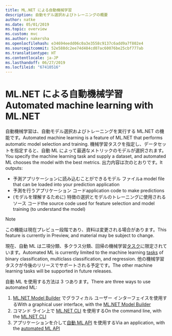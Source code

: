 ```yaml
---
title: ML.NET による自動機械学習
description: 自動モデル選択およびトレーニングの概要
author: natke
ms.date: 05/01/2019
ms.topic: overview
ms.custom: mvc
ms.author: nakersha
ms.openlocfilehash: e34694eedd06c0a3e3558c9137c6add9a7f802e4
ms.sourcegitcommit: 52e588dc2ee74d484cd07ac60076be25cbf777ab
ms.translationtype: HT
ms.contentlocale: ja-JP
ms.lasthandoff: 06/27/2019
ms.locfileid: "67410516"
---
```

# <a name="automated-machine-learning-with-mlnet"></a><span data-ttu-id="f866e-103">ML.NET による自動機械学習</span><span class="sxs-lookup"><span data-stu-id="f866e-103">Automated machine learning with ML.NET</span></span>

<span data-ttu-id="f866e-104">自動機械学習は、自動モデル選択およびトレーニングを実行する ML.NET の機能です。</span><span class="sxs-lookup"><span data-stu-id="f866e-104">Automated machine learning is a feature of ML.NET that performs automatic model selection and training.</span></span> <span data-ttu-id="f866e-105">機械学習タスクを指定し、データセットを指定すると、自動 ML によって最適なメトリックのモデルが選択されます。</span><span class="sxs-lookup"><span data-stu-id="f866e-105">You specify the machine learning task and supply a dataset, and automated ML chooses the model with the best metrics.</span></span> <span data-ttu-id="f866e-106">出力内容は次のとおりです。</span><span class="sxs-lookup"><span data-stu-id="f866e-106">It outputs:</span></span>
- <span data-ttu-id="f866e-107">予測アプリケーションに読み込むことができるモデル ファイル</span><span class="sxs-lookup"><span data-stu-id="f866e-107">a model file that can be loaded into your prediction application</span></span>
- <span data-ttu-id="f866e-108">予測を行うアプリケーション コード</span><span class="sxs-lookup"><span data-stu-id="f866e-108">application code to make predictions</span></span>
- <span data-ttu-id="f866e-109">(モデルを理解するために) 特徴の選択とモデルのトレーニングに使用されるソース コード</span><span class="sxs-lookup"><span data-stu-id="f866e-109">the source code used for feature selection and model training (to understand the model)</span></span>

> [!NOTE]
> <span data-ttu-id="f866e-110">この機能は現在プレビュー段階であり、資料は変更される場合があります。</span><span class="sxs-lookup"><span data-stu-id="f866e-110">This feature is currently in Preview, and material may be subject to change.</span></span> 

<span data-ttu-id="f866e-111">現在、自動 ML は二項分類、多クラス分類、回帰の機械学習[タスク](resources/tasks.md)に限定されています。</span><span class="sxs-lookup"><span data-stu-id="f866e-111">Automated ML is currently limited to the machine learning [tasks](resources/tasks.md) of binary classification, multiclass classification, and regression.</span></span> <span data-ttu-id="f866e-112">他の機械学習タスクが今後のリリースでサポートされる予定です。</span><span class="sxs-lookup"><span data-stu-id="f866e-112">The other machine learning tasks will be supported in future releases.</span></span>

<span data-ttu-id="f866e-113">自動 ML を使用する方法は 3 つあります。</span><span class="sxs-lookup"><span data-stu-id="f866e-113">There are three ways to use automated ML:</span></span>
1. <span data-ttu-id="f866e-114">[ML.NET Model Builder](automate-training-with-model-builder.md) でグラフィカル ユーザー インターフェイスを使用する</span><span class="sxs-lookup"><span data-stu-id="f866e-114">With a graphical user interface, with the [ML.NET Model Builder](automate-training-with-model-builder.md)</span></span>
1. <span data-ttu-id="f866e-115">コマンド ライン上で [ML.NET CLI](automate-training-with-cli.md) を使用する</span><span class="sxs-lookup"><span data-stu-id="f866e-115">On the command line, with the [ML.NET CLI](automate-training-with-cli.md)</span></span>
1. <span data-ttu-id="f866e-116">アプリケーションを介して[自動 ML API](how-to-guides/how-to-use-the-automl-api.md) を使用する</span><span class="sxs-lookup"><span data-stu-id="f866e-116">Via an application, with the [automated ML API](how-to-guides/how-to-use-the-automl-api.md)</span></span>
